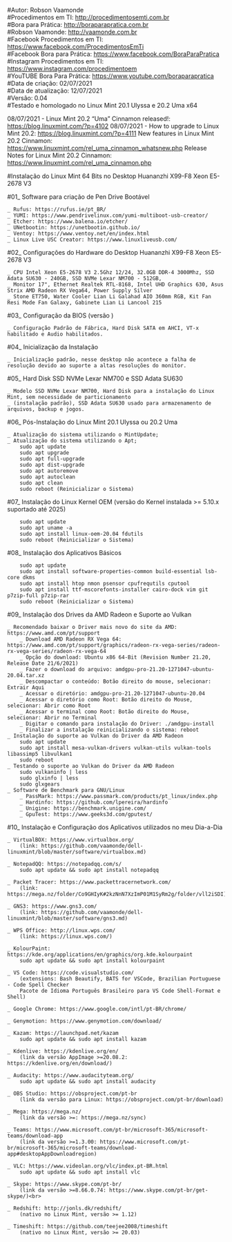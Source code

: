 #Autor: Robson Vaamonde<br>
#Procedimentos em TI: http://procedimentosemti.com.br<br>
#Bora para Prática: http://boraparapratica.com.br<br>
#Robson Vaamonde: http://vaamonde.com.br<br>
#Facebook Procedimentos em TI: https://www.facebook.com/ProcedimentosEmTi<br>
#Facebook Bora para Prática: https://www.facebook.com/BoraParaPratica<br>
#Instagram Procedimentos em TI: https://www.instagram.com/procedimentoem<br>
#YouTUBE Bora Para Prática: https://www.youtube.com/boraparapratica<br>
#Data de criação: 02/07/2021<br>
#Data de atualização: 12/07/2021<br>
#Versão: 0.04<br>
#Testado e homologado no Linux Mint 20.1 Ulyssa e 20.2 Uma x64

08/07/2021 - Linux Mint 20.2 “Uma” Cinnamon released!: https://blog.linuxmint.com/?p=4102
08/07/2021 - How to upgrade to Linux Mint 20.2: https://blog.linuxmint.com/?p=4111
New features in Linux Mint 20.2 Cinnamon: https://www.linuxmint.com/rel_uma_cinnamon_whatsnew.php
Release Notes for Linux Mint 20.2 Cinnamon: https://www.linuxmint.com/rel_uma_cinnamon.php

#Instalação do Linux Mint 64 Bits no Desktop Huananzhi X99-F8 Xeon E5-2678 V3

#01_ Software para criação de Pen Drive Bootável<br>

	_ Rufus: https://rufus.ie/pt_BR/
	_ YUMI: https://www.pendrivelinux.com/yumi-multiboot-usb-creator/
	_ Etcher: https://www.balena.io/etcher/
	_ UNetbootin: https://unetbootin.github.io/
	_ Ventoy: https://www.ventoy.net/en/index.html
	_ Linux Live USC Creator: https://www.linuxliveusb.com/

#02_ Configurações do Hardware do Desktop Huananzhi X99-F8 Xeon E5-2678 V3<br>

	_ CPU Intel Xeon E5-2678 V3 2.5Ghz 12/24, 32.0GB DDR-4 3000Mhz, SSD Adata SU630 - 240GB, SSD NVMe Lexar NM700 - 512GB, 
	_ Monitor 17", Ethernet Realtek RTL-8168, Intel UHD Graphics 630, Asus Strix AMD Radeon RX Vega64, Power Supply Silver
	_ Stone ET750, Water Cooler Lian Li Galahad AIO 360mm RGB, Kit Fan Resi Mode Fan Galaxy, Gabinete Lian Li Lancool 215

#03_ Configuração da BIOS (versão )<br>

	_ Configuração Padrão de Fábrica, Hard Disk SATA em AHCI, VT-x habilitado e Audio habilitados.
	
#04_ Inicialização da Instalação<br>

	_ Inicialização padrão, nesse desktop não acontece a falha de resolução devido ao suporte a altas resoluções do monitor.

#05_ Hard Disk SSD NVMe Lexar NM700 e SSD Adata SU630<br>

	_ Modelo SSD NVMe Lexar NM700, Hard Disk para a instalação do Linux Mint, sem necessidade de particionamento 
	_ (instalação padrão), SSD Adata SU630 usado para armazenamento de arquivos, backup e jogos.
	
#06_ Pós-Instalação do Linux Mint 20.1 Ulyssa ou 20.2 Uma<br>

	_ Atualização do sistema utilizando o MintUpdate;
	_ Atualização do sistema utilizando o Apt;
		sudo apt update
		sudo apt upgrade
		sudo apt full-upgrade
		sudo apt dist-upgrade
		sudo apt autoremove
		sudo apt autoclean
		sudo apt clean
		sudo reboot (Reinicializar o Sistema)

#07_ Instalação do Linux Kernel OEM (versão do Kernel instalada >= 5.10.x suportado até 2025)<br>

		sudo apt update
		sudo apt uname -a
		sudo apt install linux-oem-20.04 fdutils
		sudo reboot (Reinicializar o Sistema)

#08_ Instalação dos Aplicativos Básicos<br>

		sudo apt update
		sudo apt install software-properties-common build-essential lsb-core dkms
		sudo apt install htop nmon psensor cpufrequtils cputool
		sudo apt install ttf-mscorefonts-installer cairo-dock vim git p7zip-full p7zip-rar
		sudo reboot (Reinicializar o Sistema)

#09_ Instalação dos Drives da AMD Radeon e Suporte ao Vulkan<br>

	_ Recomendado baixar o Driver mais novo do site da AMD: https://www.amd.com/pt/support
		_ Download AMD Radeon RX Vega 64: https://www.amd.com/pt/support/graphics/radeon-rx-vega-series/radeon-rx-vega-series/radeon-rx-vega-64
		_ Opção do download: Ubuntu x86 64-Bit (Revision Number 21.20, Release Date 21/6/2021)
		_ Fazer o download do arquivo: amdgpu-pro-21.20-1271047-ubuntu-20.04.tar.xz
		_ Descompactar o conteúdo: Botão direito do mouse, selecionar: Extrair Aqui
		_ Acessar o diretório: amdgpu-pro-21.20-1271047-ubuntu-20.04
		_ Acessar o diretório como Root: Botão direito do Mouse, selecionar: Abrir como Root
		_ Acessar o terminal como Root: Botão direito do Mouse, selecionar: Abrir no Terminal
		_ Digitar o comando para instalação do Driver: ./amdgpu-install
		_ Finalizar a instalação reinicializando o sistema: reboot
	_ Instalação do suporte ao Vulkan do Driver da AMD Radeon
		sudo apt update
		sudo apt install mesa-vulkan-drivers vulkan-utils vulkan-tools libassimp5 libvulkan1
		sudo reboot
	_ Testando o suporte ao Vulkan do Driver da AMD Radeon
		sudo vulkaninfo | less
		sudo glxinfo | less
		sudo glxgears
	_ Software de Benchmark para GNU/Linux
		_ PassMark: https://www.passmark.com/products/pt_linux/index.php
		_ Hardinfo: https://github.com/lpereira/hardinfo
		_ Unigine: https://benchmark.unigine.com/
		_ GpuTest: https://www.geeks3d.com/gputest/

#10_ Instalação e Configuração dos Aplicativos utilizados no meu Dia-a-Dia<br>

	_ VirtualBOX: https://www.virtualbox.org/
		(link: https://github.com/vaamonde/dell-linuxmint/blob/master/software/virtualbox.md)

	_ NotepadQQ: https://notepadqq.com/s/
		sudo apt update && sudo apt install notepadqq

	_ Packet Tracer: https://www.packettracernetwork.com/
		(link: https://mega.nz/folder/Co9GHIyK#2kzNnN7XzImP01M1SyRm2g/folder/vll2iSDI)

	_ GNS3: https://www.gns3.com/
		(link: https://github.com/vaamonde/dell-linuxmint/blob/master/software/gns3.md)

	_ WPS Office: http://linux.wps.com/
		(link: https://linux.wps.com/)

	_ KolourPaint: https://kde.org/applications/en/graphics/org.kde.kolourpaint
		sudo apt update && sudo apt install kolourpaint

	_ VS Code: https://code.visualstudio.com/
		(extensions: Bash Beautify, BATS for VSCode, Brazilian Portuguese - Code Spell Checker 
		Pacote de Idioma Português Brasileiro para VS Code Shell-Format e Shell)

	_ Google Chrome: https://www.google.com/intl/pt-BR/chrome/

	_ Genymotion: https://www.genymotion.com/download/

	_ Kazam: https://launchpad.net/kazam
		sudo apt update && sudo apt install kazam

	_ Kdenlive: https://kdenlive.org/en/
		(link da versão AppImage >=20.08.2: https://kdenlive.org/en/download/)

	_ Audacity: https://www.audacityteam.org/
		sudo apt update && sudo apt install audacity

	_ OBS Studio: https://obsproject.com/pt-br
		(link da versão para Linux: https://obsproject.com/pt-br/download)

	_ Mega: https://mega.nz/
		(link da versão >=: https://mega.nz/sync)

	_ Teams: https://www.microsoft.com/pt-br/microsoft-365/microsoft-teams/download-app
		(link da versão >=1.3.00: https://www.microsoft.com/pt-br/microsoft-365/microsoft-teams/download-app#desktopAppDownloadregion)

	_ VLC: https://www.videolan.org/vlc/index.pt-BR.html
		sudo apt update && sudo apt install vlc

	_ Skype: https://www.skype.com/pt-br/
		(link da versão >=8.66.0.74: https://www.skype.com/pt-br/get-skype/)<br>

	_ Redshift: http://jonls.dk/redshift/
		(nativo no Linux Mint, versão >= 1.12)

	_ Timeshift: https://github.com/teejee2008/timeshift
		(nativo no Linux Mint, versão >= 20.03)